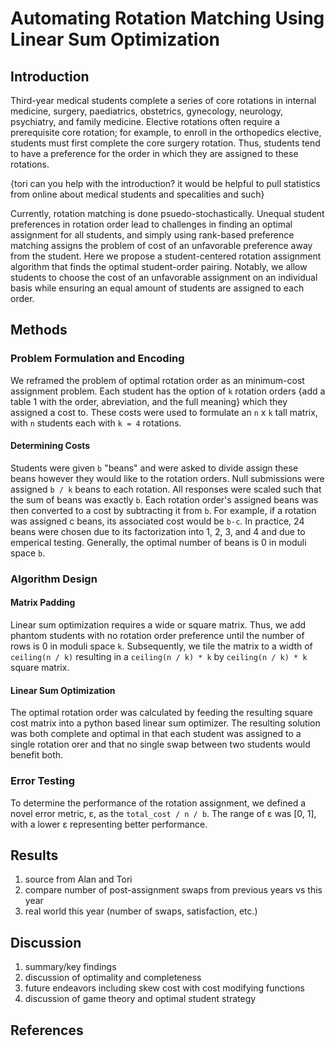 # Automating Rotation Matching Using Linear Sum Optimization
## Introduction
Third-year medical students complete a series of core rotations in internal medicine, surgery, paediatrics, obstetrics, gynecology, neurology, psychiatry, and family medicine. Elective rotations often require a prerequisite core rotation; for example, to enroll in the orthopedics elective, students must first complete the core surgery rotation. Thus, students tend to have a preference for the order in which they are assigned to these rotations.

{tori can you help with the introduction? it would be helpful to pull statistics from online about medical students and specalities and such}

Currently, rotation matching is done psuedo-stochastically. Unequal student preferences in rotation order lead to challenges in finding an optimal assignment for all students, and simply using rank-based preference matching assigns the problem of cost of an unfavorable preference away from the student. Here we propose a student-centered rotation assignment algorithm that finds the optimal student-order pairing. Notably, we allow students to choose the cost of an unfavorable assignment on an individual basis while ensuring an equal amount of students are assigned to each order.

## Methods

### Problem Formulation and Encoding
We reframed the problem of optimal rotation order as an minimum-cost assignment problem. Each student has the option of `k` rotation orders {add a table 1 with the order, abreviation, and the full meaning} which they assigned a cost to. These costs were used to formulate an `n` x `k` tall matrix, with `n` students each with `k = 4` rotations.

#### Determining Costs 
Students were given `b` "beans" and were asked to divide assign these beans however they would like to the rotation orders. Null submissions were assigned `b / k` beans to each rotation. All responses were scaled such that the sum of beans was exactly `b`. Each rotation order's assigned beans was then converted to a cost by subtracting it from `b`. For example, if a rotation was assigned c beans, its associated cost would be `b-c`.  In practice, 24 beans were chosen due to its factorization into 1, 2, 3, and 4 and due to emperical testing. Generally, the optimal number of beans is 0 in moduli space `b`. 

### Algorithm Design

#### Matrix Padding
Linear sum optimization requires a wide or square matrix. Thus, we add phantom students with no rotation order preference until the number of rows is 0 in moduli space `k`. Subsequently, we tile the matrix to a width of `ceiling(n / k)` resulting in a `ceiling(n / k) * k` by `ceiling(n / k) * k` square matrix.

#### Linear Sum Optimization
The optimal rotation order was calculated by feeding the resulting square cost matrix into a python based linear sum optimizer. The resulting solution was both complete and optimal in that each student was assigned to a single rotation orer and that no single swap between two students would benefit both.

### Error Testing
To determine the performance of the rotation assignment, we defined a novel error metric, ε, as the `total_cost / n / b`. The range of ε was [0, 1], with a lower ε representing better performance. 

## Results
1. source from Alan and Tori
2. compare number of post-assignment swaps from previous years vs this year
3. real world this year (number of swaps, satisfaction, etc.)

## Discussion
1. summary/key findings
2. discussion of optimality and completeness
3. future endeavors including skew cost with cost modifying functions
4. discussion of game theory and optimal student strategy

## References